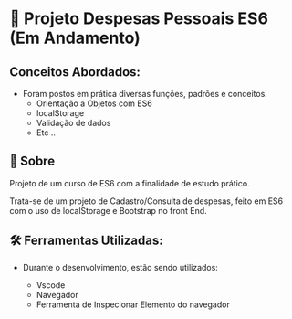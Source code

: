 # :open_file_folder:  Projeto Despesas Pessoais ES6 (Em Andamento)

## Conceitos Abordados:
- Foram postos em prática diversas funções, padrões e conceitos.
    <ul>
        <li>Orientação a Objetos com ES6</li>
        <li>localStorage</li>
        <li>Validação de dados</li>        
        <li>Etc ..</li>
    </ul>


## :pushpin: Sobre

Projeto de um curso de ES6 com a finalidade de estudo prático.

Trata-se de um projeto de Cadastro/Consulta de despesas, feito em ES6 com o uso de localStorage e Bootstrap no front End.

## :hammer_and_wrench: Ferramentas Utilizadas:
- Durante o desenvolvimento, estão sendo utilizados:

    <ul>
        <li>Vscode</li>
        <li>Navegador</li>
        <li>Ferramenta de Inspecionar Elemento do navegador</li>        
    </ul>
    
